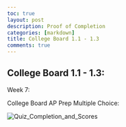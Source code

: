 ```yaml
---
toc: true
layout: post
description: Proof of Completion
categories: [markdown]
title: College Board 1.1 - 1.3
comments: true
---
```


## College Board 1.1 - 1.3: 
Week 7: 

College Board AP Prep Multiple Choice: 


![Quiz_Completion_and_Scores](https://cdn.discordapp.com/attachments/702253958688800840/1025848264521691197/Screen_Shot_2022-09-30_at_12.07.02_PM.png)